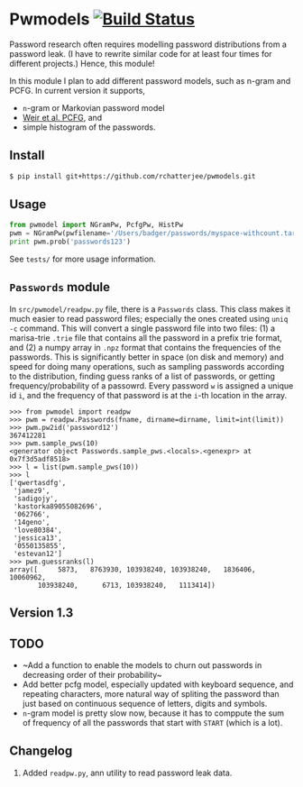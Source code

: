 # Pwmodels [![Build Status](https://travis-ci.org/rchatterjee/pwmodels.svg?branch=master)](https://travis-ci.org/rchatterjee/pwmodels) 
Password research often requires modelling password distributions from a
password leak. (I have to rewrite similar code for at least four times for
different projects.) Hence, this module!

In this module I plan to add different password models, such as n-gram and PCFG.
In current version it supports,
* `n`-gram or Markovian password model 
* [Weir et al. PCFG](http://ieeexplore.ieee.org/stamp/stamp.jsp?tp=&arnumber=5207658), and 
* simple histogram of the passwords.

## Install
```bash
$ pip install git+https://github.com/rchatterjee/pwmodels.git
```

## Usage
```python
from pwmodel import NGramPw, PcfgPw, HistPw
pwm = NGramPw(pwfilename='/Users/badger/passwords/myspace-withcount.tar.bz2', n=4)
print pwm.prob('passwords123')
```
See `tests/` for more usage information.


## `Passwords` module  
In `src/pwmodel/readpw.py` file, there is a `Passwords` class. This class makes
it much easier to read password files; especially the ones created using `uniq
-c` command. This will convert a single password file into two files: (1) a
marisa-trie `.trie` file that contains all the password in a prefix trie format,
and (2) a numpy array in `.npz` format that contains the frequencies of the
passwords. This is significantly better in space (on disk and memory) and speed
for doing many operations, such as sampling passwords according to the
distribution, finding guess ranks of a list of passwords, or getting
frequency/probability of a passowrd. Every password `w` is assigned a unique id `i`,
and the frequency of that password is at the `i`-th location in the array. 

```ipython
>>> from pwmodel import readpw
>>> pwm = readpw.Passwords(fname, dirname=dirname, limit=int(limit))
>>> pwm.pw2id('password12')
367412281
>>> pwm.sample_pws(10)
<generator object Passwords.sample_pws.<locals>.<genexpr> at 0x7f3d5adf8518>
>>> l = list(pwm.sample_pws(10))
>>> l
['qwertasdfg',
 'jamez9',
 'sadigojy',
 'kastorka89055082696',
 '062766',
 '14geno',
 'love80384',
 'jessica13',
 '0550135855',
 'estevan12']
>>> pwm.guessranks(l)
array([     5873,   8763930, 103938240, 103938240,   1836406,  10060962,
       103938240,      6713, 103938240,   1113414])
```


## Version 1.3

## TODO
* ~Add a function to enable the models to churn out passwords in decreasing
  order of their probability~
* Add better pcfg model, especially updated with keyboard sequence, and
  repeating characters, more natural way of spliting the password than just
  based on continuous sequence of letters, digits and symbols.
* `n`-gram model is pretty slow now, because it has to comppute the sum of
  frequency of all the passwords that start with `START` (which is a lot).


## Changelog
1. Added `readpw.py`, ann utility to read password leak data. 
